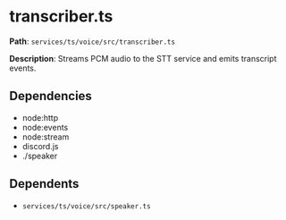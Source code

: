 # transcriber.ts

**Path**: `services/ts/voice/src/transcriber.ts`

**Description**: Streams PCM audio to the STT service and emits transcript events.

## Dependencies
- node:http
- node:events
- node:stream
- discord.js
- ./speaker

## Dependents
- `services/ts/voice/src/speaker.ts`
